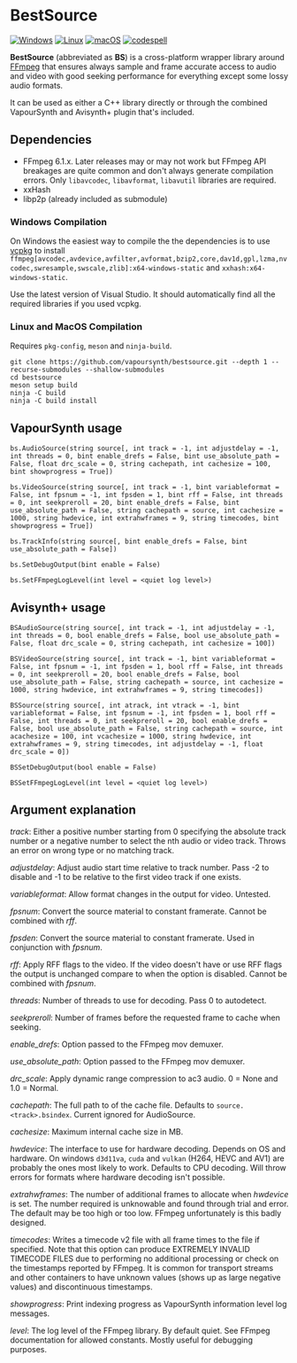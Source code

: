 # BestSource

[![Windows](https://github.com/vapoursynth/bestsource/actions/workflows/windows.yml/badge.svg)](https://github.com/vapoursynth/bestsource/actions/workflows/windows.yml)
[![Linux](https://github.com/vapoursynth/bestsource/actions/workflows/linux.yml/badge.svg)](https://github.com/vapoursynth/bestsource/actions/workflows/linux.yml)
[![macOS](https://github.com/vapoursynth/bestsource/actions/workflows/macos.yml/badge.svg)](https://github.com/vapoursynth/bestsource/actions/workflows/macos.yml)
[![codespell](https://github.com/vapoursynth/bestsource/actions/workflows/codespell.yml/badge.svg)](https://github.com/vapoursynth/bestsource/actions/workflows/codespell.yml)

**BestSource** (abbreviated as **BS**) is a cross-platform wrapper library around [FFmpeg](http://ffmpeg.org)
that ensures always sample and frame accurate access to audio and video with good seeking performance for everything except some lossy audio formats.

It can be used as either a C++ library directly or through the combined VapourSynth and Avisynth+ plugin that's included.

## Dependencies

- FFmpeg 6.1.x. Later releases may or may not work but FFmpeg API breakages are quite common and don't always generate compilation errors. Only `libavcodec`, `libavformat`, `libavutil` libraries are required.
- xxHash
- libp2p (already included as submodule)

### Windows Compilation

On Windows the easiest way to compile the the dependencies is to use [vcpkg](https://vcpkg.io) to install `ffmpeg[avcodec,avdevice,avfilter,avformat,bzip2,core,dav1d,gpl,lzma,nvcodec,swresample,swscale,zlib]:x64-windows-static` and `xxhash:x64-windows-static`.

Use the latest version of Visual Studio. It should automatically find all the required libraries if you used vcpkg.

### Linux and MacOS Compilation

Requires `pkg-config`, `meson` and `ninja-build`.

```
git clone https://github.com/vapoursynth/bestsource.git --depth 1 --recurse-submodules --shallow-submodules
cd bestsource
meson setup build
ninja -C build
ninja -C build install
```

## VapourSynth usage

`bs.AudioSource(string source[, int track = -1, int adjustdelay = -1, int threads = 0, bint enable_drefs = False, bint use_absolute_path = False, float drc_scale = 0, string cachepath, int cachesize = 100, bint showprogress = True])`

`bs.VideoSource(string source[, int track = -1, bint variableformat = False, int fpsnum = -1, int fpsden = 1, bint rff = False, int threads = 0, int seekpreroll = 20, bint enable_drefs = False, bint use_absolute_path = False, string cachepath = source, int cachesize = 1000, string hwdevice, int extrahwframes = 9, string timecodes, bint showprogress = True])`

`bs.TrackInfo(string source[, bint enable_drefs = False, bint use_absolute_path = False])`

`bs.SetDebugOutput(bint enable = False)`

`bs.SetFFmpegLogLevel(int level = <quiet log level>)`

## Avisynth+ usage

`BSAudioSource(string source[, int track = -1, int adjustdelay = -1, int threads = 0, bool enable_drefs = False, bool use_absolute_path = False, float drc_scale = 0, string cachepath, int cachesize = 100])`

`BSVideoSource(string source[, int track = -1, bint variableformat = False, int fpsnum = -1, int fpsden = 1, bool rff = False, int threads = 0, int seekpreroll = 20, bool enable_drefs = False, bool use_absolute_path = False, string cachepath = source, int cachesize = 1000, string hwdevice, int extrahwframes = 9, string timecodes])`

`BSSource(string source[, int atrack, int vtrack = -1, bint variableformat = False, int fpsnum = -1, int fpsden = 1, bool rff = False, int threads = 0, int seekpreroll = 20, bool enable_drefs = False, bool use_absolute_path = False, string cachepath = source, int acachesize = 100, int vcachesize = 1000, string hwdevice, int extrahwframes = 9, string timecodes, int adjustdelay = -1, float drc_scale = 0])`

`BSSetDebugOutput(bool enable = False)`

`BSSetFFmpegLogLevel(int level = <quiet log level>)`

## Argument explanation

*track*: Either a positive number starting from 0 specifying the absolute track number or a negative number to select the nth audio or video track. Throws an error on wrong type or no matching track.

*adjustdelay*: Adjust audio start time relative to track number. Pass -2 to disable and -1 to be relative to the first video track if one exists.

*variableformat*: Allow format changes in the output for video. Untested.

*fpsnum*: Convert the source material to constant framerate. Cannot be combined with *rff*.

*fpsden*: Convert the source material to constant framerate. Used in conjunction with *fpsnum*.

*rff*: Apply RFF flags to the video. If the video doesn't have or use RFF flags the output is unchanged compare to when the option is disabled. Cannot be combined with *fpsnum*.

*threads*: Number of threads to use for decoding. Pass 0 to autodetect.

*seekpreroll*: Number of frames before the requested frame to cache when seeking.

*enable_drefs*: Option passed to the FFmpeg mov demuxer.

*use_absolute_path*: Option passed to the FFmpeg mov demuxer.

*drc_scale*: Apply dynamic range compression to ac3 audio. 0 = None and 1.0 = Normal.

*cachepath*: The full path to of the cache file. Defaults to `source.<track>.bsindex`. Current ignored for AudioSource.

*cachesize*: Maximum internal cache size in MB.

*hwdevice*: The interface to use for hardware decoding. Depends on OS and hardware. On windows `d3d11va`, `cuda` and `vulkan` (H264, HEVC and AV1) are probably the ones most likely to work. Defaults to CPU decoding. Will throw errors for formats where hardware decoding isn't possible.

*extrahwframes*: The number of additional frames to allocate when *hwdevice* is set. The number required is unknowable and found through trial and error. The default may be too high or too low. FFmpeg unfortunately is this badly designed.

*timecodes*: Writes a timecode v2 file with all frame times to the file if specified. Note that this option can produce EXTREMELY INVALID TIMECODE FILES due to performing no additional processing or check on the timestamps reported by FFmpeg. It is common for transport streams and other containers to have unknown values (shows up as large negative values) and discontinuous timestamps.

*showprogress*: Print indexing progress as VapourSynth information level log messages.

*level*: The log level of the FFmpeg library. By default quiet. See FFmpeg documentation for allowed constants. Mostly useful for debugging purposes.
